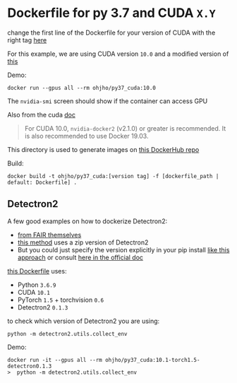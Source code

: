 # Dockerfile for py 3.7 and CUDA `X.Y`

change the first line of the Dockerfile for your version of CUDA with the right tag [here](https://hub.docker.com/r/nvidia/cuda/tags)

For this example, we are using CUDA version `10.0` and a modified version of [this](https://github.com/tiangolo/python-machine-learning-docker/tree/master/cuda9.1-python3.7)

Demo:
```
docker run --gpus all --rm ohjho/py37_cuda:10.0
```
The `nvidia-smi` screen should show if the container can access GPU

Also from the cuda [doc](https://hub.docker.com/r/nvidia/cuda)
> For CUDA 10.0, `nvidia-docker2` (v2.1.0) or greater is recommended. It is also recommended to use Docker 19.03.

This directory is used to generate images on [this DockerHub repo](https://hub.docker.com/repository/docker/ohjho/py37_cuda)

Build:
```
docker build -t ohjho/py37_cuda:[version tag] -f [dockerfile_path | default: Dockerfile] .
```

## Detectron2

A few good examples on how to dockerize Detectron2:
* [from FAIR themselves](https://github.com/facebookresearch/detectron2/tree/master/docker)
* [this method](https://github.com/mkang30/ImageDecomposer/blob/master/fastapi/Dockerfile) uses a zip version of Detectron2
* But you could just specify the version explicitly in your pip install [like this approach](https://github.com/gkswjdzz/ainized-detectron2/blob/7f9907b4e2381f26f269ebf20639019c791173b7/Dockerfile-gpu#L23) or consult [here in the official doc](https://detectron2.readthedocs.io/tutorials/install.html#install-pre-built-detectron2-linux-only)

[this Dockerfile](Dockerfile-detectron2official) uses:
* Python `3.6.9`
* CUDA `10.1`
* PyTorch `1.5` + torchvision `0.6`
* Detectron2 `0.1.3`

to check which version of Detectron2 you are using:
```
python -m detectron2.utils.collect_env
```
Demo:
```
docker run -it --gpus all --rm ohjho/py37_cuda:10.1-torch1.5-detectron0.1.3
>  python -m detectron2.utils.collect_env
```

